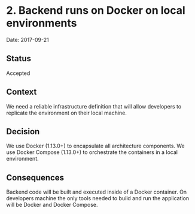 # 2. Backend runs on Docker on local environments

Date: 2017-09-21

## Status

Accepted

## Context

We need a reliable infrastructure definition that will allow developers to replicate the environment on their local
machine.

## Decision

We use Docker (1.13.0+) to encapsulate all architecture components. We use Docker Compose (1.13.0+) to orchestrate
the containers in a local environment.

## Consequences

Backend code will be built and executed inside of a Docker container. On developers machine the only tools needed to
build and run the application will be Docker and Docker Compose.
